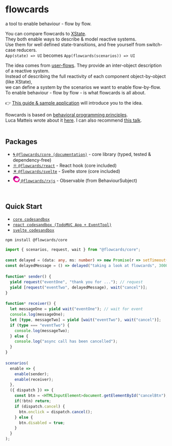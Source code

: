 # flowcards

a tool to enable behaviour - flow by flow.

You can compare flowcards to [XState](https://github.com/davidkpiano/xstate).<br/>
They both enable ways to describe & model reactive systems.<br/>
Use them for well defined state-transitions, and free yourself from switch-case reducers.<br/>
`App(state) => UI` becomes `App(flowcards(scenarios)) => UI`<br/>

The idea comes from [user-flows](https://miro.medium.com/max/1400/1*fTafSXeAHjbELTxDHttWuQ.png). They provide an inter-object description of a reactive system.<br/>
Instead of describing the full reactivity of each component object-by-object (like XState),<br/>
we can define a system by the scenarios we want to enable flow-by-flow.<br/>
To enable behaviour - flow by flow - is what flowcards is all about.<br/>

👉 [This guide & sample application](https://github.com/ThomasDeutsch/flowcards/blob/master/docs/tutorialTodoMvc.md) will introduce you to the idea.<br/>

flowcards is based on [behavioral programming principles](http://www.wisdom.weizmann.ac.il/~bprogram/more.html).<br/>
Luca Matteis wrote about it [here](https://medium.com/@lmatteis/b-threads-programming-in-a-way-that-allows-for-easier-changes-5d95b9fb6928). I can also recommend [this talk](https://www.youtube.com/watch?v=_BLQIE-_prc).
<br/>
<br/>

## Packages

- [🌀 `@flowcards/core (documentation)`](https://github.com/ThomasDeutsch/flowcards/tree/master/packages/core) - core library (typed, tested & dependency-free)
- [⚛️ `@flowcards/react`](https://github.com/ThomasDeutsch/flowcards/tree/master/packages/react) - React hook (core included)
- [✴️ `@flowcards/svelte`](https://github.com/ThomasDeutsch/flowcards/tree/master/packages/svelte) - Svelte store (core included)
- [![-](https://github.com/ThomasDeutsch/flowcards/blob/master/docs/img/icon_reactivex.png) `@flowcards/rxjs`](https://github.com/ThomasDeutsch/flowcards/tree/master/packages/rxjs) - Observable (from BehaviourSubject)
<br/>

## Quick Start 
- [`core codesandbox`](https://codesandbox.io/s/hello-flowcards-dk9yl?file=/src/index.ts)
- [`react codesandbox (TodoMVC App + EventTool)`](https://codesandbox.io/s/flowcardsreact-playground-knebp)
- [`svelte codesandbox`](https://codesandbox.io/s/flowcards-hello-svelte-sscxp?file=/App.svelte)
```
npm install @flowcards/core
```

```ts
import { scenarios, request, wait } from "@flowcards/core";

const delayed = (data: any, ms: number) => new Promise(r => setTimeout(() => r(data), ms));
const delayedMessage = () => delayed("taking a look at flowcards", 3000);

function* sender() {
  yield request("eventOne", "thank you for ..."); // request
  yield [request("eventTwo", delayedMessage), wait("cancel")];
}

function* receiver() {
  let messageOne = yield wait("eventOne"); // wait for event
  console.log(messageOne);
  let [type, messageTwo] = yield [wait("eventTwo"), wait("cancel")];
  if (type === "eventTwo") {
    console.log(messageTwo);
  } else {
    console.log("async call has been cancelled");
  }
}

scenarios(
  enable => {
    enable(sender);
    enable(receiver);
  },
  ({ dispatch }) => {
    const btn = <HTMLInputElement>document.getElementById("cancelBtn");
    if(!btn) return;
    if (dispatch.cancel) {
      btn.onclick = dispatch.cancel();
    } else {
      btn.disabled = true;
    }
  }
);
```


